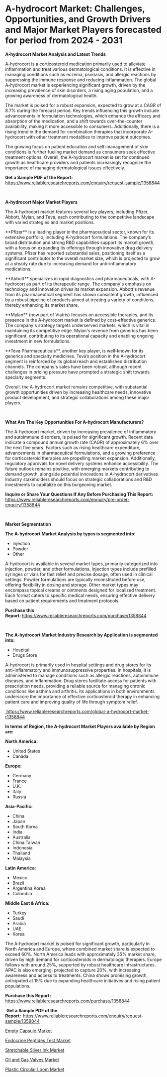 <p><h1>A-hydrocort Market: Challenges, Opportunities, and Growth Drivers and Major Market Players forecasted for period from 2024 - 2031</h1></p><p><strong>A-hydrocort Market Analysis and Latest Trends</strong></p>
<p><p>A-hydrocort is a corticosteroid medication primarily used to alleviate inflammation and treat various dermatological conditions. It is effective in managing conditions such as eczema, psoriasis, and allergic reactions by suppressing the immune response and reducing inflammation. The global A-hydrocort market is experiencing significant growth, driven by the increasing prevalence of skin disorders, a rising aging population, and a growing awareness of dermatological health.</p><p>The market is poised for a robust expansion, expected to grow at a CAGR of 8.7% during the forecast period. Key trends influencing this growth include advancements in formulation technologies, which enhance the efficacy and absorption of the medication, and a shift towards over-the-counter availability, making it more accessible to consumers. Additionally, there is a rising trend in the demand for combination therapies that incorporate A-hydrocort with other treatment modalities to improve patient outcomes.</p><p>The growing focus on patient education and self-management of skin conditions is further fueling market demand as consumers seek effective treatment options. Overall, the A-hydrocort market is set for continued growth as healthcare providers and patients increasingly recognize the importance of managing dermatological issues effectively.</p></p>
<p><strong>Get a Sample PDF of the Report:&nbsp;</strong> <a href="https://www.reliableresearchreports.com/enquiry/request-sample/1358844?utm_campaign=113&utm_medium=2&utm_source=Github&utm_content=ia&utm_term=05122024&utm_id=a-hydrocort">https://www.reliableresearchreports.com/enquiry/request-sample/1358844</a></p>
<p>&nbsp;</p>
<p><strong>A-hydrocort Major Market Players</strong></p>
<p><p>The A-hydrocort market features several key players, including Pfizer, Abbott, Mylan, and Teva, each contributing to the competitive landscape with varied strategies and market positions.</p><p>**Pfizer** is a leading player in the pharmaceutical sector, known for its extensive portfolio, including A-hydrocort formulations. The company’s broad distribution and strong R&D capabilities support its market growth, with a focus on expanding its offerings through innovative drug delivery systems. Pfizer has reported substantial sales, positioning itself as a significant contributor to the overall market size, which is projected to grow at a steady rate due to increasing demand for anti-inflammatory medications.</p><p>**Abbott** specializes in rapid diagnostics and pharmaceuticals, with A-hydrocort as part of its therapeutic range. The company's emphasis on technology and innovation drives its market expansion. Abbott's revenue from its pharmaceutical segment has shown consistent growth, influenced by a robust pipeline of products aimed at treating a variety of conditions, thereby enhancing its market share.</p><p>**Mylan** (now part of Viatris) focuses on accessible therapies, and its presence in the A-hydrocort market is defined by cost-effective generics. The company's strategy targets underserved markets, which is vital in maintaining its competitive edge. Mylan's revenue from generics has been significant, contributing to its operational capacity and enabling ongoing investment in new formulations.</p><p>**Teva Pharmaceuticals**, another key player, is well-known for its generics and specialty medicines. Teva’s position in the A-hydrocort segment is reinforced by its global reach and established distribution channels. The company's sales have been robust, although recent challenges in pricing pressure have prompted a strategic shift towards specialty segments.</p><p>Overall, the A-hydrocort market remains competitive, with substantial growth opportunities driven by increasing healthcare needs, innovative product development, and strategic collaborations among these major players.</p></p>
<p>&nbsp;</p>
<p><strong>What Are The Key Opportunities For A-hydrocort Manufacturers?</strong></p>
<p><p>The A-hydrocort market, driven by increasing prevalence of inflammatory and autoimmune disorders, is poised for significant growth. Recent data indicate a compound annual growth rate (CAGR) of approximately 6% over the next five years. Factors such as rising healthcare expenditure, advancements in pharmaceutical formulations, and a growing preference for corticosteroid therapies are propelling market expansion. Additionally, regulatory approvals for novel delivery systems enhance accessibility. The future outlook remains positive, with emerging markets contributing to demand growth, alongside potential innovations in A-hydrocort derivatives. Industry stakeholders should focus on strategic collaborations and R&D investments to capitalize on this burgeoning market.</p></p>
<p><strong>Inquire or Share Your Questions If Any Before Purchasing This Report:</strong> <a href="https://www.reliableresearchreports.com/enquiry/pre-order-enquiry/1358844?utm_campaign=113&utm_medium=2&utm_source=Github&utm_content=ia&utm_term=05122024&utm_id=a-hydrocort">https://www.reliableresearchreports.com/enquiry/pre-order-enquiry/1358844</a></p>
<p>&nbsp;</p>
<p><strong>Market Segmentation</strong></p>
<p><strong>The A-hydrocort Market Analysis by types is segmented into:</strong></p>
<p><ul><li>Injection</li><li>Powder</li><li>Other</li></ul></p>
<p><p>A-hydrocort is available in several market types, primarily categorized into injection, powder, and other formulations. Injection types include prefilled syringes or vials for fast relief and precise dosage, often used in clinical settings. Powder formulations are typically reconstituted before use, offering flexibility in dosing and storage. Other market types may encompass topical creams or ointments designed for localized treatment. Each format caters to specific medical needs, ensuring effective delivery based on patient requirements and treatment protocols.</p></p>
<p><strong>Purchase this Report:&nbsp;</strong><a href="https://www.reliableresearchreports.com/purchase/1358844?utm_campaign=113&utm_medium=2&utm_source=Github&utm_content=ia&utm_term=05122024&utm_id=a-hydrocort">https://www.reliableresearchreports.com/purchase/1358844</a></p>
<p>&nbsp;</p>
<p><strong>The A-hydrocort Market Industry Research by Application is segmented into:</strong></p>
<p><ul><li>Hospital</li><li>Drugs Store</li></ul></p>
<p><p>A-hydrocort is primarily used in hospital settings and drug stores for its anti-inflammatory and immunosuppressive properties. In hospitals, it is administered to manage conditions such as allergic reactions, autoimmune diseases, and inflammation. Drug stores facilitate access for patients with prescription needs, providing a reliable source for managing chronic conditions like asthma and arthritis. Its applications in both environments underscore the importance of effective corticosteroid therapy in enhancing patient care and improving quality of life through symptom relief.</p></p>
<p><a href="https://www.reliableresearchreports.com/global-a-hydrocort-market-r1358844?utm_campaign=113&utm_medium=2&utm_source=Github&utm_content=ia&utm_term=05122024&utm_id=a-hydrocort">&nbsp;https://www.reliableresearchreports.com/global-a-hydrocort-market-r1358844</a></p>
<p><strong>In terms of Region, the A-hydrocort Market Players available by Region are:</strong></p>
<p>
    <p> <strong> North America: </strong>
        <ul>
            <li>United States</li>
            <li>Canada</li>
        </ul>
        </p> 
    <p> <strong> Europe: </strong>
        <ul>
            <li>Germany</li>
            <li>France</li>
            <li>U.K.</li>
            <li>Italy</li>
            <li>Russia</li>
        </ul>
        </p> 
    <p> <strong> Asia-Pacific: </strong>
        <ul>
            <li>China</li>
            <li>Japan</li>
            <li>South Korea</li>
            <li>India</li>
            <li>Australia</li>
            <li>China Taiwan</li>
            <li>Indonesia</li>
            <li>Thailand</li>
            <li>Malaysia</li>
        </ul>
        </p> 
    <p> <strong> Latin America: </strong>
        <ul>
            <li>Mexico</li>
            <li>Brazil</li>
            <li>Argentina Korea</li>
            <li>Colombia</li>
        </ul>
        </p> 
    <p> <strong> Middle East & Africa: </strong>
        <ul>
            <li>Turkey</li>
            <li>Saudi</li>
            <li>Arabia</li>
            <li>UAE</li>
            <li>Korea</li>
        </ul>
    </p>
    </p>
<p><p>The A-hydrocort market is poised for significant growth, particularly in North America and Europe, where combined market share is expected to exceed 60%. North America leads with approximately 35% market share, driven by high demand for corticosteroids in dermatologic therapies. Europe follows with around 25%, supported by robust healthcare infrastructures. APAC is also emerging, projected to capture 20%, with increasing awareness and access to treatments. China shows promising growth, anticipated at 15% due to expanding healthcare initiatives and rising patient populations.</p></p>
<p><strong>Purchase this Report: </strong><a href="https://www.reliableresearchreports.com/purchase/1358844?utm_campaign=113&utm_medium=2&utm_source=Github&utm_content=ia&utm_term=05122024&utm_id=a-hydrocort">https://www.reliableresearchreports.com/purchase/1358844</a></p>
<p>&nbsp;<strong>Get a Sample PDF of the Report:&nbsp;&nbsp;</strong><a href="https://www.reliableresearchreports.com/enquiry/request-sample/1358844?utm_campaign=113&utm_medium=2&utm_source=Github&utm_content=ia&utm_term=05122024&utm_id=a-hydrocort">https://www.reliableresearchreports.com/enquiry/request-sample/1358844</a></p>
<p><strong></strong></p>
<p><p><a href="https://www.linkedin.com/pulse/insightful-empty-capsule-market-size-expected-cagr-123-during-zsize?utm_campaign=113&utm_medium=2&utm_source=Github&utm_content=ia&utm_term=05122024&utm_id=a-hydrocort">Empty Capsule Market</a></p><p><a href="https://github.com/BellAuer/Market-Research-Report-List-1/blob/main/endocrine-peptides-test-market.md?utm_campaign=113&utm_medium=2&utm_source=Github&utm_content=ia&utm_term=05122024&utm_id=a-hydrocort">Endocrine Peptides Test Market</a></p><p><a href="https://issuu.com/reportprime-2/docs/stretchable-silver-ink-market-size-2030.pptx?utm_campaign=113&utm_medium=2&utm_source=Github&utm_content=ia&utm_term=05122024&utm_id=a-hydrocort">Stretchable Silver Ink Market</a></p><p><a href="https://www.linkedin.com/pulse/market-dynamics-oil-gas-valves-projected-118-cagr-from-2024-2031-ydekf?utm_campaign=113&utm_medium=2&utm_source=Github&utm_content=ia&utm_term=05122024&utm_id=a-hydrocort">Oil and Gas Valves Market</a></p><p><a href="https://issuu.com/reportprime-2/docs/plastic-circular-loom-market-size-2030.pptx?utm_campaign=113&utm_medium=2&utm_source=Github&utm_content=ia&utm_term=05122024&utm_id=a-hydrocort">Plastic Circular Loom Market</a></p></p>
